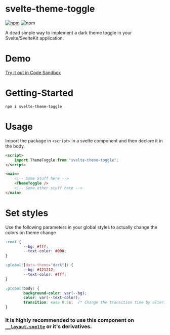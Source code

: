# svelte-theme-toggle 

[![npm](https://img.shields.io/npm/v/svelte-theme-toggle)](https://www.npmjs.com/package/svelte-theme-toggle)
![npm](https://img.shields.io/npm/dt/svelte-theme-toggle?label=Downloads)

A dead simple way to implement a dark theme toggle in your Svelte/SvelteKit application. 

# Demo
[Try it out in Code Sandbox](https://codesandbox.io/s/svelte-theme-toggle-9g91r?file=/App.svelte)

# Getting-Started
```
npm i svelte-theme-toggle
```

# Usage

Import the package in `<script>` in a svelte component and then declare it in the body.
```html
<script>
	import ThemeToggle from "svelte-theme-toggle";
</script>

<main>
	<!-- Some Stuff here -->
	<ThemeToggle />
	<!-- Some other stuff here -->
</main>
```

# Set styles

Use the following parameters in your global styles to actually change the colors on theme change
```css
:root {
        --bg: #fff;
        --text-color: #000;
}

:global([data-theme="dark"]) {
        --bg: #121212;
        --text-color: #fff;
}

:global(body) {
        background-color: var(--bg);
        color: var(--text-color);
        transition: ease 0.5s;  /* Change the transition time by altering this property */
}
```

### It is highly recommended to use this component on [`__layout.svelte`](https://kit.svelte.dev/docs#layouts) or it's derivatives.
